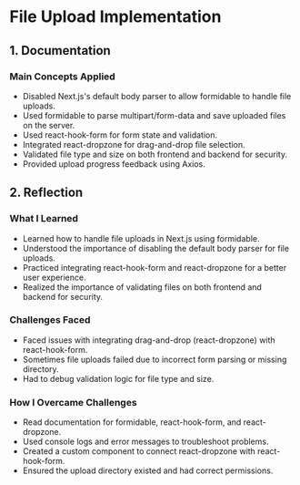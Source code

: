 # File Upload Implementation

## 1. Documentation

### Main Concepts Applied

- Disabled Next.js's default body parser to allow formidable to handle file uploads.
- Used formidable to parse multipart/form-data and save uploaded files on the server.
- Used react-hook-form for form state and validation.
- Integrated react-dropzone for drag-and-drop file selection.
- Validated file type and size on both frontend and backend for security.
- Provided upload progress feedback using Axios.

## 2. Reflection

### What I Learned

- Learned how to handle file uploads in Next.js using formidable.
- Understood the importance of disabling the default body parser for file uploads.
- Practiced integrating react-hook-form and react-dropzone for a better user experience.
- Realized the importance of validating files on both frontend and backend for security.

### Challenges Faced

- Faced issues with integrating drag-and-drop (react-dropzone) with react-hook-form.
- Sometimes file uploads failed due to incorrect form parsing or missing directory.
- Had to debug validation logic for file type and size.

### How I Overcame Challenges

- Read documentation for formidable, react-hook-form, and react-dropzone.
- Used console logs and error messages to troubleshoot problems.
- Created a custom component to connect react-dropzone with react-hook-form.
- Ensured the upload directory existed and had correct permissions.
